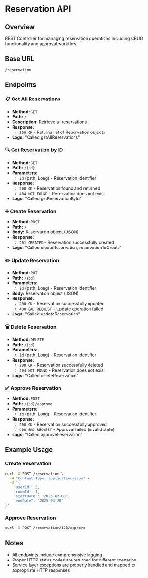 # Reservation API

## Overview
REST Controller for managing reservation operations including CRUD functionality and approval workflow.

## Base URL
```
/reservation
```

## Endpoints

### 📋 Get All Reservations
- **Method:** `GET`
- **Path:** `/`
- **Description:** Retrieve all reservations
- **Response:**
  - `200 OK` - Returns list of Reservation objects
- **Logs:** "Called getAllReservations"

### 🔍 Get Reservation by ID
- **Method:** `GET`
- **Path:** `/{id}`
- **Parameters:**
  - `id` (path, Long) - Reservation identifier
- **Response:**
  - `200 OK` - Reservation found and returned
  - `404 NOT FOUND` - Reservation does not exist
- **Logs:** "Called getReservationById"

### ➕ Create Reservation
- **Method:** `POST`
- **Path:** `/`
- **Body:** Reservation object (JSON)
- **Response:**
  - `201 CREATED` - Reservation successfully created
- **Logs:** "Called createReservation, reservationToCreate"

### ✏️ Update Reservation
- **Method:** `PUT`
- **Path:** `/{id}`
- **Parameters:**
  - `id` (path, Long) - Reservation identifier
- **Body:** Reservation object (JSON)
- **Response:**
  - `200 OK` - Reservation successfully updated
  - `400 BAD REQUEST` - Update operation failed
- **Logs:** "Called updateReservation"

### 🗑️ Delete Reservation
- **Method:** `DELETE`
- **Path:** `/{id}`
- **Parameters:**
  - `id` (path, Long) - Reservation identifier
- **Response:**
  - `200 OK` - Reservation successfully deleted
  - `404 NOT FOUND` - Reservation does not exist
- **Logs:** "Called deleteReservation"

### ✅ Approve Reservation
- **Method:** `POST`
- **Path:** `/{id}/approve`
- **Parameters:**
  - `id` (path, Long) - Reservation identifier
- **Response:**
  - `200 OK` - Reservation successfully approved
  - `400 BAD REQUEST` - Approval failed (invalid state)
- **Logs:** "Called approveReservation"
<!-- 
## Error Handling

| Exception | HTTP Status | Description |
|-----------|-------------|-------------|
| `NoSuchElementException` | `404 NOT FOUND` | Requested resource not found |
| `IllegalStateException` | `400 BAD REQUEST` | Invalid operation state |
| General `Exception` | `400 BAD REQUEST` | Update operation failed | -->

<!-- ## Technology Stack
- **Framework:** Spring Boot
- **Logging:** SLF4J
- **Architecture:** REST Controller + Service Layer -->

## Example Usage

### Create Reservation
```bash
curl -X POST /reservation \
  -H "Content-Type: application/json" \
  -d '{
    "userId": 5,
    "roomId": 1,
    "startDate": "2025-03-08",
    "endDate": "2025-03-20"
}'
```

### Approve Reservation
```bash
curl -X POST /reservation/123/approve
```

## Notes
- All endpoints include comprehensive logging
- Proper HTTP status codes are returned for different scenarios
- Service layer exceptions are properly handled and mapped to appropriate HTTP responses